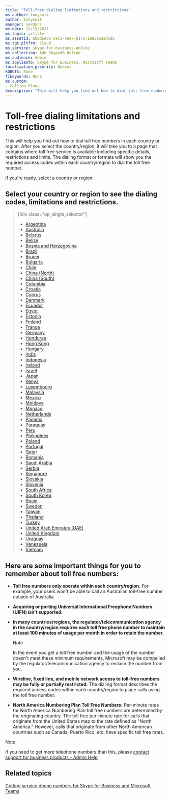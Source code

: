 ```yaml
---
title: "Toll-free dialing limitations and restrictions"
ms.author: tonysmit
author: tonysmit
manager: serdars
ms.date: 12/15/2017
ms.topic: article
ms.assetid: 6b8d5ddb-59c1-4ee7-b171-18e5ace2dcd6
ms.tgt.pltfrm: cloud
ms.service: skype-for-business-online
ms.collection: Adm_Skype4B_Online
ms.audience: Admin
ms.appliesto: Skype for Business, Microsoft Teams
localization_priority: Normal
ROBOTS: None
f1keywords: None
ms.custom:
- Calling Plans
description: "This will help you find out how to dial toll free numbers in each country/region. After you select the country/region, it will take you to a country-specific page that contains specific details, restrictions, and limits for toll-free service availability where toll-free service is available. The dialing format or formats will show you the required access codes within each country/region to dial the toll free number."
---
```


# Toll-free dialing limitations and restrictions

This will help you find out how to dial toll free numbers in each country or region. After you select the country/region, it will take you to a page that contains where toll free service is available including specific details, restrictions and limits. The dialing format or formats will show you the required access codes within each country/region to dial the toll free number.
  
If you're ready, select a country or region:
  
## Select your country or region to see the dialing codes, limitations and restrictions.

> [!div class="op_single_selector"]    
> - [Argentina](toll-free-dialing-restrictions-in-argentina.md)
> - [Australia](toll-free-dialing-restrictions-in-australia.md)
> - [Belarus](toll-free-dialing-restrictions-in-belarus.md)
> - [Belize](toll-free-dialing-restrictions-in-belize.md)
> - [Bosnia and Herzegovina](toll-free-dialing-restrictions-in-bosnia-and-herzegovina.md)
> - [Brazil](toll-free-dialing-restrictions-in-brazil.md)
> - [Brunei](toll-free-dialing-restrictions-in-brunei.md)
> - [Bulgaria](toll-free-dialing-restrictions-in-bulgaria.md)
> - [Chile](toll-free-dialing-restrictions-in-chile.md)
> - [China (North)](toll-free-dialing-restrictions-in-chinanorth-10-800-714-xxxx-range.md)
> - [China (South)](toll-free-dialing-restrictions-in-chinasouth-10-800-140-xxxx-range.md)
> - [Columbia](toll-free-dialing-restrictions-in-columbia.md)
> - [Croatia](toll-free-dialing-restrictions-in-croatia.md)
> - [Cyprus](toll-free-dialing-restrictions-in-cyprus.md)
> - [Denmark](toll-free-dialing-restrictions-in-denmark.md)
> - [Ecuador](toll-free-dialing-restrictions-in-ecuador.md)
> - [Egypt](toll-free-dialing-restrictions-in-egypt.md)
> - [Estonia](toll-free-dialing-restrictions-in-estonia.md)
> - [Finland](toll-free-dialing-restrictions-in-finland.md)
> - [France](toll-free-dialing-restrictions-in-france.md)
> - [Germany](toll-free-dialing-restrictions-in-germany.md)
> - [Honduras](toll-free-dialing-restrictions-in-honduras.md)
> - [Hong Kong](toll-free-dialing-restrictions-in-hong-kong.md)
> - [Hungary](toll-free-dialing-restrictions-in-hungary.md)
> - [India](toll-free-dialing-restrictions-in-india.md)
> - [Indonesia](toll-free-dialing-restrictions-in-indonesia.md)
> - [Ireland](toll-free-dialing-restrictions-in-ireland.md)
> - [Israel](toll-free-dialing-restrictions-in-israel.md)
> - [Japan](toll-free-dialing-restrictions-in-japan.md)
> - [Kenya](toll-free-dialing-restrictions-in-kenya.md)
> - [Luxembourg](toll-free-dialing-restrictions-in-luxembourg.md)
> - [Malaysia](toll-free-dialing-restrictions-in-malaysia.md)
> - [Mexico](toll-free-dialing-restrictions-in-mexico.md)
> - [Moldova](toll-free-dialing-restrictions-in-moldova.md)
> - [Monaco](toll-free-dialing-restrictions-in-monaco.md)
> - [Netherlands](toll-free-dialing-restrictions-in-the-netherlands.md)
> - [Panama](toll-free-dialing-restrictions-in-panama.md)
> - [Paraguay](toll-free-dialing-restrictions-in-paraguay.md)
> - [Peru](toll-free-dialing-restrictions-in-peru.md)
> - [Philippines](toll-free-dialing-restrictions-in-the-philippines.md)
> - [Poland](toll-free-dialing-restrictions-in-poland.md)
> - [Portugal](toll-free-dialing-restrictions-in-portugal.md)
> - [Qatar](toll-free-dialing-restrictions-in-qatar.md)
> - [Romania](toll-free-dialing-restrictions-in-romania.md)
> - [Saudi Arabia](toll-free-dialing-restrictions-in-saudi-arabia.md)
> - [Serbia](toll-free-dialing-restrictions-in-serbia.md)
> - [Singapore](toll-free-dialing-restrictions-in-singapore.md)
> - [Slovakia](toll-free-dialing-restrictions-in-slovakia.md)
> - [Slovenia](toll-free-dialing-restrictions-in-slovenia.md)
> - [South Africa](toll-free-dialing-restrictions-in-south-africa.md)
> - [South Korea](toll-free-dialing-restrictions-in-south-korea.md)
> - [Spain](toll-free-dialing-restrictions-in-spain.md)
> - [Sweden](toll-free-dialing-restrictions-in-sweden.md)
> - [Taiwan](toll-free-dialing-restrictions-in-taiwan.md)
> - [Thailand](toll-free-dialing-restrictions-in-thailand.md)
> - [Turkey](toll-free-dialing-restrictions-in-turkey.md)
> - [United Arab Emirates (UAE)](toll-free-dialing-restrictions-in-the-united-arab-emirates.md)
> - [United Kingdom](toll-free-dialing-restrictions-in-the-united-kingdom-u-k.md)
> - [Uruguay](toll-free-dialing-restrictions-in-uruguay.md)
> - [Venezuela](toll-free-dialing-restrictions-in-venezuela.md)
> - [Vietnam](toll-free-dialing-restrictions-in-vietnam.md)
  
## Here are some important things for you to remember about toll free numbers:

- **Toll free numbers only operate within each country/region.** For example, your users won't be able to call an Australian toll-free number outside of Australia.
    
- **Acquiring or porting Universal International Freephone Numbers (UIFN) isn't supported.**
    
- **In many countries/regions, the regulator/telecommunication agency in the country/region requires each toll free phone number to maintain at least 100 minutes of usage per month in order to retain the number.**
    
    > [!NOTE]
    > In the event you get a toll free number and the usage of the number doesn't meet these minimum requirements, Microsoft may be compelled by the regulator/telecommunication agency to reclaim the number from you. 
  
- **Wireline, fixed line, and mobile network access to toll-free numbers may be fully or partially restricted.** The dialing format describes the required access codes within each country/region to place calls using the toll free number.
    
- **North America Numbering Plan Toll Free Numbers:** Per-minute rates for North America Numbering Plan toll free numbers are determined by the originating country. The toll free per-minute rate for calls that originate from the United States map to the rate defined as "North America." However, calls that originate from other North American countries such as Canada, Puerto Rico, etc. have specific toll free rates.

> [!NOTE]
> If you need to get more telephone numbers than this, please [contact support for business products - Admin Help](https://support.office.com/article/32a17ca7-6fa0-4870-8a8d-e25ba4ccfd4b)
    
## Related topics
[Getting service phone numbers for Skype for Business and Microsoft Teams](../what-is-phone-system-in-office-365/getting-service-phone-numbers.md)

